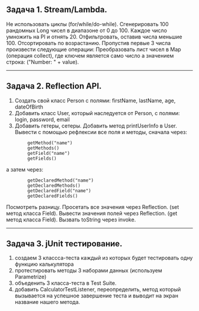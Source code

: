 Задача 1. Stream/Lambda.
------------------------
Не использовать циклы (for/while/do-while).
Сгенерировать 100 рандомных Long чисел в диапазоне от 0 до 100.
Каждое число умножить на PI и отнять 20. Отфильтровать, оставив числа меньшие 100. Отсортировать по возрастанию.
Пропустив первые 3 числа произвести следующие операции:
Преобразовать лист чисел в Map (операция collect), где ключем является само число а значением
строка: ("Number: " + value).

_________________________
Задача 2. Reflection API.
-------------------------
1)	Создать свой класс Person с полями: firstName, lastName, age, dateOfBirth
2)	Добавить класс User, который наследуется от Person, с полями: login, password, email
3)	Добавить гетеры, сетеры. Добавить метод printUserInfo в User. Вывести с помощью рефлексии все поля и методы,
сначала через:
```
        getMethod("name")
        getMethods()
        getField("name")
        getFields()
```  
а затем через:
```
        getDeclaredMethod("name")
        getDeclaredMethods()
        getDeclaredField("name")
        getDeclaredFields()
```  
Посмотреть разницу. Просетать все значения через Reflection. (set метод класса Field). Вывести значения полей через
Reflection. (get метод класса Field). Вызвать toString через invoke.
_____________________________
Задача 3. jUnit тестирование.
-----------------------------
1) создаем 3 классса-теста каждый из которых будет тестировать одну функцию калькулятора
2) протестировать методы 3 наборами данных (используем Parametrize)
3) объеденить 3 класса-теста в Test Suite.
4) добавить CalculatorTestListener, переопределить, метод который вызывается на успешное завершение теста и выводит
   на экран название нашего метода.